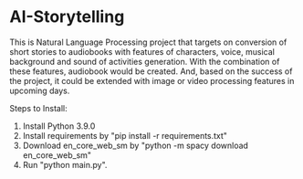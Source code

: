 # AI-Storytelling

This is Natural Language Processing project that targets on conversion of short stories to audiobooks with features of characters, voice, musical background and sound of activities generation. With the combination of these features, audiobook would be created. And, based on the success of the project, it could be extended with image or video processing features in upcoming days.

Steps to Install:
1. Install Python 3.9.0
2. Install requirements by "pip install -r requirements.txt"
3. Download en_core_web_sm by "python -m spacy download en_core_web_sm"
4. Run "python main.py".
